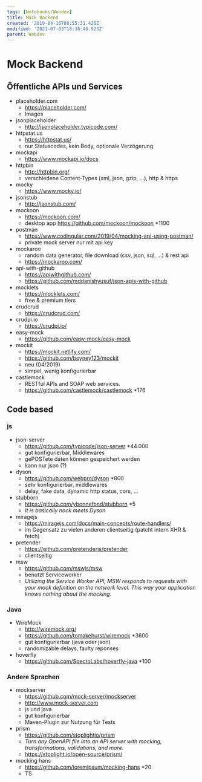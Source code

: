 ```yaml
---
tags: [Notebooks/Webdev]
title: Mock Backend
created: '2019-04-16T08:55:31.426Z'
modified: '2021-07-03T18:38:40.923Z'
parent: Webdev
---
```


# Mock Backend

## Öffentliche APIs und Services
- placeholder.com
  - https://placeholder.com/
  - Images
- jsonplaceholder
  - http://jsonplaceholder.typicode.com/
- httpstat.us
  - https://httpstat.us/
  - nur Statuscodes, kein Body, optionale Verzögerung
- mockapi
  - https://www.mockapi.io/docs
- httpbin
  - http://httpbin.org/
  - verschiedene Content-Types (xml, json, gzip, ...), http & https
- mocky
  - https://www.mocky.io/
- jsonstub
  - http://jsonstub.com/
- mockoon
  - https://mockoon.com/
  - desktop app
  https://github.com/mockoon/mockoon *1100
- postman
  - https://www.codingular.com/2019/04/mocking-api-using-postman/
  - private mock server nur mit api key
- mockaroo
  - random data generator, file download (csv, json, sql, ...) & rest api
  - https://mockaroo.com/
- api-with-github
  - https://apiwithgithub.com/
  - https://github.com/mddanishyusuf/json-apis-with-github
- mocklets
  - https://mocklets.com/
  - free & premium tiers
- crudcrud
  - https://crudcrud.com/
- crudpi.io
  - https://crudpi.io/
- easy-mock
  - https://github.com/easy-mock/easy-mock
- mockit
  - https://mockit.netlify.com/
  - https://github.com/boyney123/mockit
  - neu (04/2019)
  - simpel, wenig konfigurierbar
- castlemock
  - RESTful APIs and SOAP web services.
  - https://github.com/castlemock/castlemock *176


## Code based

### js
- json-server
  - https://github.com/typicode/json-server *44.000
  - gut konfigurierbar, Middlewares
  - gePOSTete daten können gespeichert werden
  - kann nur json (?)
- dyson
  - https://github.com/webpro/dyson *800
  - sehr konfigurierbar, middlewares
  - delay, fake data, dynamic http status, cors, ...
- stubborn
  - https://github.com/ybonnefond/stubborn *5
  - *It is basically nock meets Dyson*
- miragejs
  - https://miragejs.com/docs/main-concepts/route-handlers/
  - im Gegensatz zu vielen anderen clientseitig (patcht intern XHR & fetch)
- pretender
  - https://github.com/pretenderjs/pretender
  - clientseitig
- msw
  - https://github.com/mswjs/msw
  - benutzt Serviceworker
  - *Utilizing the Service Worker API, MSW responds to requests with your mock definition on the network level. This way your application knows nothing about the mocking.*

### Java
- WireMock
  - http://wiremock.org/
  - https://github.com/tomakehurst/wiremock *3600
  - gut konfigurierbar (java oder json)
  - randomizable delays, faulty reponses
- hoverfly
  - https://github.com/SpectoLabs/hoverfly-java *100

### Andere Sprachen
- mockserver
  - https://github.com/mock-server/mockserver
  - http://www.mock-server.com
  - js und java
  - gut konfigurierbar
  - Maven-Plugin zur Nutzung für Tests
- prism
  - https://github.com/stoplightio/prism
  - *Turn any OpenAPI file into an API server with mocking, transformations, validations, and more.*
  - https://stoplight.io/open-source/prism/
- mocking hans
  - https://github.com/loremipsum/mocking-hans *20
  - TS
